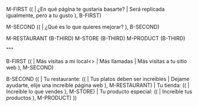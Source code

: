 M-FIRST ((
    | ¿En qué página te gustaría basarte?
    | Será replicada igualmente, pero a tu gusto
), B-FIRST)

M-SECOND ((
    | ¿Qué es lo que quieres mejorar?
), B-SECOND)

M-RESTAURANT (B-THIRD)
M-STORE (B-THIRD)
M-PRODUCT (B-THIRD)

"""

B-FIRST ((
    | Más visitas a mi local<>
    | Más llamadas
    | Más visitas a tu sitio web
), M-SECOND)

B-SECOND ((
    | Tu restaurante: ((
        | Tus platos deben ser increibles
        | Dejame ayudarte, elije una increible página web
    ), M-RESTAURANT)
    | Tu tienda: ((
        | Increible lo que vendes
    ), M-STORE)
    | Tu producto especial: ((
        | Increible tus productos
    ), M-PRODUCT)
))